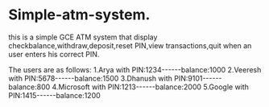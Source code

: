 # Simple-atm-system.

this is a simple GCE ATM system that display checkbalance,withdraw,deposit,reset PIN,view transactions,quit when an user enters his correct PIN.


The users are as follows:
1.Arya with PIN:1234------balance:1000
2.Veeresh with PIN:5678------balance:1500
3.Dhanush with PIN:9101------balance:800
4.Microsoft with PIN:1213------balance:2000
5.Google with PIN:1415------balance:1200

